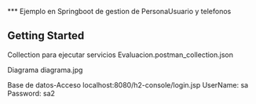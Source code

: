 <a name="readme-top"></a>
*** Ejemplo en Springboot de gestion de PersonaUsuario y telefonos

<!-- GETTING STARTED -->
## Getting Started

Collection para ejecutar servicios
Evaluacion.postman_collection.json

Diagrama
diagrama.jpg

Base de datos-Acceso
localhost:8080/h2-console/login.jsp
UserName: sa
Password: sa2